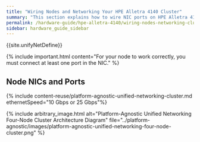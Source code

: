 ```yaml
---
title: "Wiring Nodes and Networking Your HPE Alletra 4140 Cluster"
summary: "This section explains how to wire NIC ports on HPE Alletra 4140 nodes and how to network a cluster."
permalink: /hardware-guide/hpe-alletra-4140/wiring-nodes-networking-cluster.html
sidebar: hardware_guide_sidebar
---
```


{{site.unifyNetDefine}}

{% include important.html content="For your node to work correctly, you must connect at least one port in the NIC." %}

## Node NICs and Ports
{% include content-reuse/platform-agnostic-unified-networking-cluster.md ethernetSpeed="10 Gbps or 25 Gbps"%}

{% include arbitrary_image.html alt="Platform-Agnostic Unified Networking Four-Node Cluster Architecture Diagram" file="../platform-agnostic/images/platform-agnostic-unified-networking-four-node-cluster.png" %}
